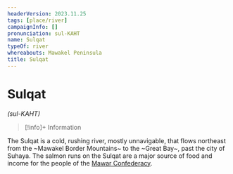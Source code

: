 ```yaml
---
headerVersion: 2023.11.25
tags: [place/river]
campaignInfo: []
pronunciation: sul-KAHT
name: Sulqat
typeOf: river
whereabouts: Mawakel Peninsula
title: Sulqat
---
```

# Sulqat
*(sul-KAHT)*
>[!info]+ Information
> 
>> 

The Sulqat is a cold, rushing river, mostly unnavigable, that flows northeast from the ~Mawakel Border Mountains~ to the ~Great Bay~, past the city of Suhaya. The salmon runs on the Sulqat are a major source of food and income for the people of the [Mawar Confederacy](<../mawar-confederacy/mawar-confederacy.md>). 
